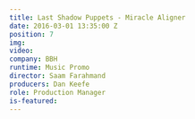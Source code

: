 ```yaml
---
title: Last Shadow Puppets - Miracle Aligner
date: 2016-03-01 13:35:00 Z
position: 7
img: 
video: 
company: BBH
runtime: Music Promo
director: Saam Farahmand
producers: Dan Keefe
role: Production Manager
is-featured: 
---
```



